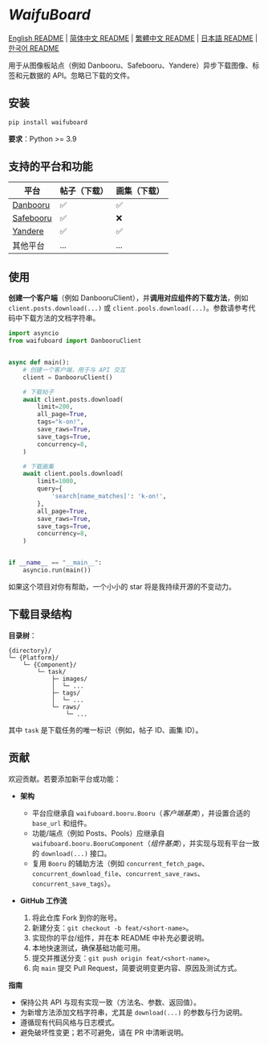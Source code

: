 # ***WaifuBoard***

[English README](https://github.com/2513502304/WaifuBoard/blob/main/README.md) | [简体中文 README](https://github.com/2513502304/WaifuBoard/blob/main/README.zh-CN.md) | [繁體中文 README](https://github.com/2513502304/WaifuBoard/blob/main/README.zh-TW.md) | [日本語 README](https://github.com/2513502304/WaifuBoard/blob/main/README.ja-JP.md) | [한국어 README](https://github.com/2513502304/WaifuBoard/blob/main/README.ko-KR.md)

用于从图像板站点（例如 Danbooru、Safebooru、Yandere）异步下载图像、标签和元数据的 API。忽略已下载的文件。

## **安装**

```bash
pip install waifuboard
```

**要求**：Python >= 3.9

## **支持的平台和功能**

| 平台                                    | 帖子（下载） | 画集（下载） |
| --------------------------------------- | ------------ | ------------ |
| [Danbooru](https://danbooru.donmai.us/) | ✅            | ✅            |
| [Safebooru](https://safebooru.org/)     | ✅            | ❌            |
| [Yandere](https://yande.re/post)        | ✅            | ✅            |
| 其他平台                                 | ...          | ...          |

## **使用**

**创建一个客户端**（例如 DanbooruClient），并**调用对应组件的下载方法**，例如 `client.posts.download(...)` 或 `client.pools.download(...)`。参数请参考代码中下载方法的文档字符串。

```python
import asyncio
from waifuboard import DanbooruClient


async def main():
	# 创建一个客户端，用于与 API 交互
	client = DanbooruClient()

	# 下载帖子
	await client.posts.download(
		limit=200,
		all_page=True,
		tags="k-on!",
		save_raws=True,
		save_tags=True,
		concurrency=8,
	)

	# 下载画集
	await client.pools.download(
		limit=1000,
		query={
			'search[name_matches]': 'k-on!',
		},
		all_page=True,
		save_raws=True,
		save_tags=True,
		concurrency=8,
	)


if __name__ == "__main__":
	asyncio.run(main())
```

如果这个项目对你有帮助，一个小小的 star 将是我持续开源的不变动力。

## **下载目录结构**

**目录树**：

```
{directory}/
└─ {Platform}/
	└─ {Component}/
		└─ task/
			├─ images/
			│  └─ ...
			├─ tags/
			│  └─ ...
			└─ raws/
				└─ ...
```

其中 `task` 是下载任务的唯一标识（例如，帖子 ID、画集 ID）。

## **贡献**

欢迎贡献。若要添加新平台或功能：

- **架构**
	- 平台应继承自 `waifuboard.booru.Booru`（*客户端基类*），并设置合适的 `base_url` 和组件。
	- 功能/端点（例如 Posts、Pools）应继承自 `waifuboard.booru.BooruComponent`（*组件基类*），并实现与现有平台一致的 `download(...)` 接口。
	- 复用 `Booru` 的辅助方法（例如 `concurrent_fetch_page`、`concurrent_download_file`、`concurrent_save_raws`、`concurrent_save_tags`）。

- **GitHub 工作流**
	1. 将此仓库 Fork 到你的账号。
	2. 新建分支：`git checkout -b feat/<short-name>`。
	3. 实现你的平台/组件，并在本 README 中补充必要说明。
	4. 本地快速测试，确保基础功能可用。
	5. 提交并推送分支：`git push origin feat/<short-name>`。
	6. 向 `main` 提交 Pull Request，简要说明变更内容、原因及测试方式。

**指南**
- 保持公共 API 与现有实现一致（方法名、参数、返回值）。
- 为新增方法添加文档字符串，尤其是 `download(...)` 的参数与行为说明。
- 遵循现有代码风格与日志模式。
- 避免破坏性变更；若不可避免，请在 PR 中清晰说明。

